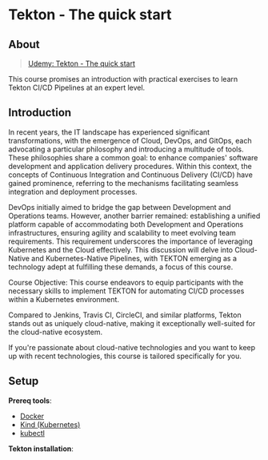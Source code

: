 # Tekton - The quick start

## About

> [Udemy: Tekton - The quick start](https://www.udemy.com/course/tekton-the-quick-start)

This course promises an introduction with practical exercises to learn Tekton CI/CD Pipelines at an expert level.

## Introduction

In recent years, the IT landscape has experienced significant transformations, with the emergence of Cloud, DevOps, and GitOps, each advocating a particular philosophy and introducing a multitude of tools. These philosophies share a common goal: to enhance companies' software development and application delivery procedures. Within this context, the concepts of Continuous Integration and Continuous Delivery (CI/CD) have gained prominence, referring to the mechanisms facilitating seamless integration and deployment processes.

DevOps initially aimed to bridge the gap between Development and Operations teams. However, another barrier remained: establishing a unified platform capable of accommodating both Development and Operations infrastructures, ensuring agility and scalability to meet evolving team requirements. This requirement underscores the importance of leveraging Kubernetes and the Cloud effectively. This discussion will delve into Cloud-Native and Kubernetes-Native Pipelines, with TEKTON emerging as a technology adept at fulfilling these demands, a focus of this course.

Course Objective: This course endeavors to equip participants with the necessary skills to implement TEKTON for automating CI/CD processes within a Kubernetes environment.

Compared to Jenkins, Travis CI, CircleCI, and similar platforms, Tekton stands out as uniquely cloud-native, making it exceptionally well-suited for the cloud-native ecosystem.

If you're passionate about cloud-native technologies and you want to keep up with recent technologies, this course is tailored specifically for you.

## Setup

**Prereq tools**:

- [Docker](https://github.com/tarsoqueiroz/fastITips/tree/primary/Docker/Install)
- [Kind (Kubernetes)](https://github.com/tarsoqueiroz/fastITips/tree/primary/Kubernetes/KinD)
- [kubectl](https://github.com/tarsoqueiroz/fastITips/tree/primary/Kubernetes/KubeCTL)

**Tekton installation**:

